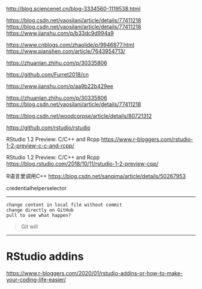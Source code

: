 http://blog.sciencenet.cn/blog-3334560-1119538.html

https://blog.csdn.net/yaosilani/article/details/77411218
https://blog.csdn.net/yaosilani/article/details/77411218
https://www.jianshu.com/p/b33dc9d994a9



https://www.cnblogs.com/zhaolide/p/9946877.html
https://www.pianshen.com/article/7643954713/


https://zhuanlan.zhihu.com/p/30335806


https://github.com/Furret2018/cn

https://www.jianshu.com/p/aa9b22b429ee

https://zhuanlan.zhihu.com/p/30335806
https://blog.csdn.net/yaosilani/article/details/77411218

https://blog.csdn.net/woodcorpse/article/details/80721312

https://github.com/rstudio/rstudio


RStudio 1.2 Preview: C/C++ and Rcpp
https://www.r-bloggers.com/rstudio-1-2-preview-c-c-and-rcpp/


RStudio 1.2 Preview: C/C++ and Rcpp
https://blog.rstudio.com/2018/10/11/rstudio-1-2-preview-cpp/

R语言里调用C++
https://blog.csdn.net/sanqima/article/details/50267953




credentialhelperselector



*******************************************************

```
change content in local file without commit
change directly on GitHub
pull to see what happen?

```

> Git will 




************************************************

# RStudio addins


https://www.r-bloggers.com/2020/01/rstudio-addins-or-how-to-make-your-coding-life-easier/









